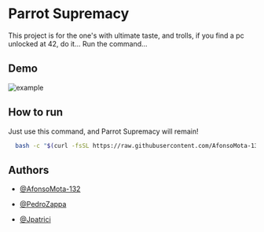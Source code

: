 
# Parrot Supremacy

This project is for the one's with ultimate taste, and trolls, if you find a pc unlocked at 42, do it... Run the command...


## Demo

![example](https://github.com/user-attachments/assets/ae10edb8-728f-4237-8037-ee2b33a6aa0a)

## How to run

Just use this command, and Parrot Supremacy will remain!

```bash
  bash -c "$(curl -fsSL https://raw.githubusercontent.com/AfonsoMota-132/Parrot-supremacy/master/Parrot_Supremacy.sh)"
```
    
## Authors

- [@AfonsoMota-132](https://github.com/AfonsoMota-132)

- [@PedroZappa](https://github.com/PedroZappa)

- [@Jpatrici](https://github.com/Joana-pcm)

